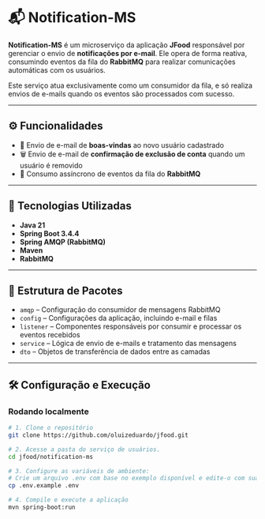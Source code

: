 # 📬 Notification-MS

**Notification-MS** é um microserviço da aplicação **JFood** responsável por gerenciar o envio de **notificações por e-mail**. Ele opera de forma reativa, consumindo eventos da fila do **RabbitMQ** para realizar comunicações automáticas com os usuários.

Este serviço atua exclusivamente como um consumidor da fila, e só realiza envios de e-mails quando os eventos são processados com sucesso.

---

## ⚙️ Funcionalidades

- 📧 Envio de e-mail de **boas-vindas** ao novo usuário cadastrado
- 🗑️ Envio de e-mail de **confirmação de exclusão de conta** quando um usuário é removido
- 🔁 Consumo assíncrono de eventos da fila do **RabbitMQ**

---

## 🚀 Tecnologias Utilizadas

- **Java 21**
- **Spring Boot 3.4.4**
- **Spring AMQP (RabbitMQ)**
- **Maven**
- **RabbitMQ**

---

## 🧱 Estrutura de Pacotes

- `amqp` – Configuração do consumidor de mensagens RabbitMQ
- `config` – Configurações da aplicação, incluindo e-mail e filas
- `listener` – Componentes responsáveis por consumir e processar os eventos recebidos
- `service` – Lógica de envio de e-mails e tratamento das mensagens
- `dto` – Objetos de transferência de dados entre as camadas

---

## 🛠️ Configuração e Execução

### Rodando localmente

```bash
# 1. Clone o repositório
git clone https://github.com/oluizeduardo/jfood.git

# 2. Acesse a pasta do serviço de usuários.
cd jfood/notification-ms

# 3. Configure as variáveis de ambiente:
# Crie um arquivo .env com base no exemplo disponível e edite-o com suas credenciais e configurações desejadas:
cp .env.example .env

# 4. Compile e execute a aplicação
mvn spring-boot:run
```
